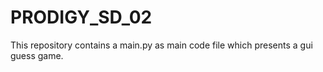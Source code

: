 # PRODIGY_SD_02

This repository contains a main.py as main code file which presents a gui guess game.
